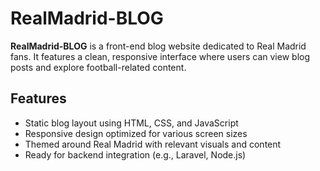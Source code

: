 # RealMadrid-BLOG

**RealMadrid-BLOG** is a front-end blog website dedicated to Real Madrid fans. It features a clean, responsive interface where users can view blog posts and explore football-related content.

## Features
- Static blog layout using HTML, CSS, and JavaScript
- Responsive design optimized for various screen sizes
- Themed around Real Madrid with relevant visuals and content
- Ready for backend integration (e.g., Laravel, Node.js)
